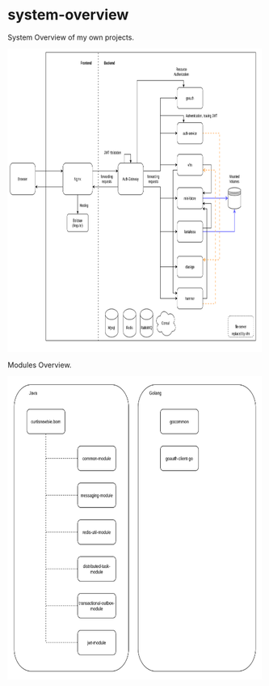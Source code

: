# system-overview

System Overview of my own projects.

<img src="system-overview-20230608.png" height="600px">

Modules Overview.

<img src="modules-overview-20230527.png" height="600px">
